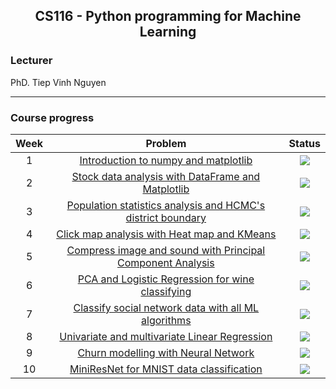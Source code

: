 <div align ='center'>
  
## CS116 - Python programming for Machine Learning
</div>

### Lecturer
PhD. Tiep Vinh Nguyen

---

### Course progress
| Week | Problem | Status | 
|:---:|:---:|:--:|
| 1 | [Introduction to numpy and matplotlib](https://github.com/ngctnnnn/CS116/tree/main/Week1) | ![](https://img.shields.io/badge/-Done-brightgreen) | 
| 2 | [Stock data analysis with DataFrame and Matplotlib](https://github.com/ngctnnnn/CS116/tree/main/Week2) | ![](https://img.shields.io/badge/-Done-brightgreen) | 
| 3 | [Population statistics analysis and HCMC's district boundary](https://github.com/ngctnnnn/CS116/tree/main/Week3) | ![](https://img.shields.io/badge/-Done-brightgreen) | 
| 4 | [Click map analysis with Heat map and KMeans](https://github.com/ngctnnnn/CS116/tree/main/Week4) | ![](https://img.shields.io/badge/-Done-brightgreen) |
| 5 | [Compress image and sound with Principal Component Analysis](https://github.com/ngctnnnn/CS116/tree/main/Week5) | ![](https://img.shields.io/badge/-Done-brightgreen)
| 6 | [PCA and Logistic Regression for wine classifying](https://github.com/ngctnnnn/CS116/tree/main/Week6) |![](https://img.shields.io/badge/-Done-brightgreen)
| 7 | [Classify social network data with all ML algorithms](https://github.com/ngctnnnn/CS116/tree/main/Week7) | ![](https://img.shields.io/badge/-Done-brightgreen)
| 8 | [Univariate and multivariate Linear Regression](https://github.com/ngctnnnn/CS116/tree/main/Week8) | ![](https://img.shields.io/badge/-Done-brightgreen)
| 9 | [Churn modelling with Neural Network](https://github.com/ngctnnnn/CS116/tree/main/Week9) | ![](https://img.shields.io/badge/-Done-brightgreen) 
| 10 | [MiniResNet for MNIST data classification](https://github.com/ngctnnnn/CS116/tree/main/Week10)  | ![](https://img.shields.io/badge/-Done-brightgreen)  